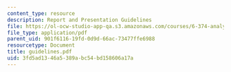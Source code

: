 ```yaml
---
content_type: resource
description: Report and Presentation Guidelines
file: https://ol-ocw-studio-app-qa.s3.amazonaws.com/courses/6-374-analysis-and-design-of-digital-integrated-circuits-fall-2003/3fd5ad1346a5389abc54bd158606a17a_guidelines.pdf
file_type: application/pdf
parent_uid: 901f6116-19fd-0d9d-66ac-73477ffe6988
resourcetype: Document
title: guidelines.pdf
uid: 3fd5ad13-46a5-389a-bc54-bd158606a17a
---
```

